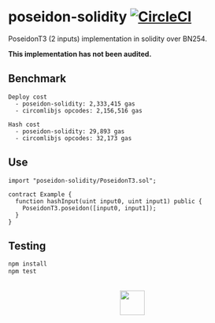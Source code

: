 # poseidon-solidity [![CircleCI](https://img.shields.io/circleci/build/github/vimwitch/poseidon-solidity/main)](https://dl.circleci.com/status-badge/redirect/gh/vimwitch/poseidon-solidity/tree/main)

PoseidonT3 (2 inputs) implementation in solidity over BN254.

**This implementation has not been audited.**

## Benchmark

```
Deploy cost
  - poseidon-solidity: 2,333,415 gas
  - circomlibjs opcodes: 2,156,516 gas

Hash cost
  - poseidon-solidity: 29,893 gas
  - circomlibjs opcodes: 32,173 gas
```

## Use

```solidity
import "poseidon-solidity/PoseidonT3.sol";

contract Example {
  function hashInput(uint input0, uint input1) public {
    PoseidonT3.poseidon([input0, input1]);
  }
}
```

## Testing

```sh
npm install
npm test
```

<br />

<div align="center">
<a href="https://appliedzkp.org">
<img width="50px" height="auto" src="https://raw.githubusercontent.com/vimwitch/poseidon-solidity/main/pse_logo.svg" />
</a>
</div>
